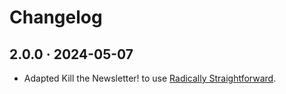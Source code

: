 # Changelog

## 2.0.0 · 2024-05-07

- Adapted Kill the Newsletter! to use [Radically Straightforward](https://github.com/radically-straightforward/radically-straightforward).
